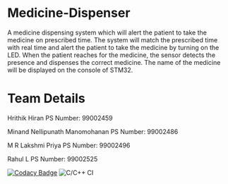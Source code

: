 # Medicine-Dispenser

A medicine dispensing system which will alert the patient to take the medicine on prescribed time.
The system will match the prescribed time with real time and alert the patient to take the medicine by turning on the LED. When the patient reaches for the medicine, the sensor detects the presence and dispenses the correct medicine. The name of the medicine will be displayed on the console of STM32.

# Team Details
Hrithik Hiran
PS Number: 99002459

Minand Nellipunath Manomohanan
PS Number: 99002486

M R Lakshmi Priya 
PS Number: 99002496

Rahul L
PS Number: 99002525

[![Codacy Badge](https://app.codacy.com/project/badge/Grade/4aa37761c69949fd9609fe270781257c)](https://www.codacy.com/gh/99002486/2009MYSEMB01-01/dashboard?utm_source=github.com&amp;utm_medium=referral&amp;utm_content=99002486/2009MYSEMB01-01&amp;utm_campaign=Badge_Grade)
![C/C++ CI](https://github.com/99002486/2009MYSEMB01-01/workflows/C/C++%20CI/badge.svg)

